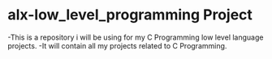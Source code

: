 # alx-low_level_programming Project

-This is a repository i will be using for my C Programming low level language projects.
-It will contain all my  projects related to C Programming.
